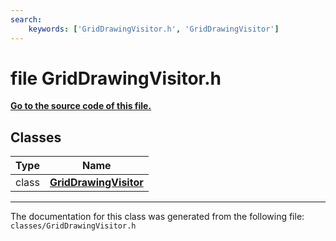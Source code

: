 ```yaml
---
search:
    keywords: ['GridDrawingVisitor.h', 'GridDrawingVisitor']
---
```


# file GridDrawingVisitor.h

**[Go to the source code of this file.](_grid_drawing_visitor_8h_source.md)**
## Classes

|Type|Name|
|-----|-----|
|class|[**GridDrawingVisitor**](class_grid_drawing_visitor.md)|




----------------------------------------
The documentation for this class was generated from the following file: `classes/GridDrawingVisitor.h`
